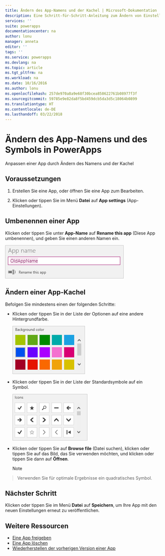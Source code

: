 ```yaml
---
title: Ändern des App-Namens und der Kachel | Microsoft-Dokumentation
description: Eine Schritt-für-Schritt-Anleitung zum Ändern von Einstellungen, z.B. den App-Namen und das Symbol
services: ''
suite: powerapps
documentationcenter: na
author: lonu
manager: anneta
editor: ''
tags: ''
ms.service: powerapps
ms.devlang: na
ms.topic: article
ms.tgt_pltfrm: na
ms.workload: na
ms.date: 10/16/2016
ms.author: lonu
ms.openlocfilehash: 257de970a8a9e68f30bcea858622761b08977f3f
ms.sourcegitcommit: 59785e9e82da8f5bd459dcb5da3d5c18064b0899
ms.translationtype: HT
ms.contentlocale: de-DE
ms.lasthandoff: 03/22/2018
---
```

# <a name="change-app-name-and-icon-in-powerapps"></a>Ändern des App-Namens und des Symbols in PowerApps
Anpassen einer App durch Ändern des Namens und der Kachel

## <a name="prerequisites"></a>Voraussetzungen
1. Erstellen Sie eine App, oder öffnen Sie eine App zum Bearbeiten.

2. Klicken oder tippen Sie im Menü **Datei** auf **App settings** (App-Einstellungen).

## <a name="rename-an-app"></a>Umbenennen einer App
Klicken oder tippen Sie unter **App-Name** auf **Rename this app** (Diese App umbenennen), und geben Sie einen anderen Namen ein.

![Schließen einer App](./media/set-name-tile/rename-app.png)

## <a name="change-an-app-tile"></a>Ändern einer App-Kachel
Befolgen Sie mindestens einen der folgenden Schritte:

* Klicken oder tippen Sie in der Liste der Optionen auf eine andere Hintergrundfarbe.

    ![Wählen Sie eine Kachelfarbe aus.](./media/set-name-tile/tile-colors.png)

* Klicken oder tippen Sie in der Liste der Standardsymbole auf ein Symbol.

    ![Wählen Sie ein Kachelsymbol aus.](./media/set-name-tile/tile-icons.png)

* Klicken oder tippen Sie auf **Browse file** (Datei suchen), klicken oder tippen Sie auf das Bild, das Sie verwenden möchten, und klicken oder tippen Sie dann auf **Öffnen**.

    > [!NOTE]
> Verwenden Sie für optimale Ergebnisse ein quadratisches Symbol.

## <a name="next-step"></a>Nächster Schritt
Klicken oder tippen Sie im Menü **Datei** auf **Speichern**, um Ihre App mit den neuen Einstellungen erneut zu veröffentlichen.

## <a name="more-resources"></a>Weitere Ressourcen
* [Eine App freigeben](share-app.md)
* [Eine App löschen](delete-app.md)
* [Wiederherstellen der vorherigen Version einer App](restore-an-app.md)
